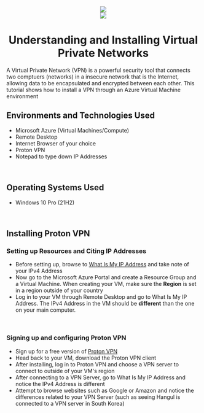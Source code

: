 <center>
    <img src="![vpnnnnn](https://github.com/Kasen-Elliot/vpn-/assets/127895952/11064d4b-a615-45c3-9207-7c5c5649f29d)
">
</center>

 <center>
    <img src="vpnnnnn.png">
</center>



<h1 align = "center">Understanding and Installing Virtual Private Networks</h1>
A Virtual Private Network (VPN) is a powerful security tool that connects two comptuers (networks) in a insecure network that is the Internet, allowing data to be encapsulated and encrypted between each other. This tutorial shows how to install a VPN through an Azure Virtual Machine environment 

<br />

<h2>Environments and Technologies Used</h2>
<ul>
  <li>Microsoft Azure (Virtual Machines/Compute)</li>
  <li>Remote Desktop</li>
  <li>Internet Browser of your choice</li>
  <li>Proton VPN</li>
  <li>Notepad to type down IP Addresses</li>
</ul>

<br />

<h2>Operating Systems Used</h2>
<ul>
  <li>Windows 10 Pro (21H2)</li>
</ul>

<br />

<h2>Installing Proton VPN</h2>

<h3>Setting up Resources and Citing IP Addresses</h3>

<p>
  <ul>
    <li>Before setting up, browse to <a href ="https://whatismyipaddress.com/">What Is My IP Address</a> and take note of your IPv4 Address</li>
    <li>Now go to the Microsoft Azure Portal and create a Resource Group and a Virtual Machine. When creating your VM, make sure the <b>Region</b> is set in a region outside of your country</li>
    <li>Log in to your VM through Remote Desktop and go to What Is My IP Address. The IPv4 Address in the VM should be <b>different</b> than the one on your main computer.</li>
  </ul>
</p>

<br />

<h3>Signing up and configuring Proton VPN</h3>

<p>
  <ul>
    <li>Sign up for a free version of <a href ="https://account.protonvpn.com/signup?plan=free&language=en">Proton VPN</a></li>
    <li>Head back to your VM, download the Proton VPN client</li>
    <li>After installing, log in to Proton VPN and choose a VPN server to connect to outside of your VM's region</li>
    <li>After connecting to a VPN Server, go to What Is My IP Address and notice the IPv4 Address is different</li>
    <li>Attempt to browse websites such as Google or Amazon and notice the differences related to  your VPN Server (such as seeing Hangul is connected to a VPN server in South Korea)</li>
  </ul>
</p>

<br />
